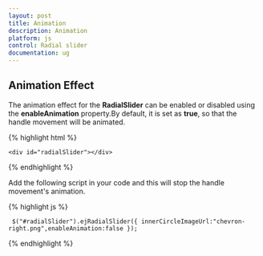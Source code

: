 ```yaml
---
layout: post
title: Animation
description: Animation
platform: js
control: Radial slider
documentation: ug
---
```


## Animation Effect

The animation effect for the **RadialSlider** can be enabled or disabled using the **enableAnimation** property.By default, it is set as **true**, so that the handle movement will be animated.

{% highlight html %}

    <div id="radialSlider"></div>
    
{% endhighlight %}

Add the following script in your code and this will stop the handle movement's animation.
    
{% highlight js %}

     $("#radialSlider").ejRadialSlider({ innerCircleImageUrl:"chevron-right.png",enableAnimation:false });

{% endhighlight %}




